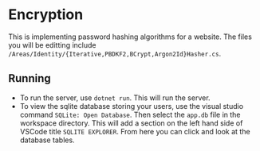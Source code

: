 # Encryption

This is implementing password hashing algorithms for a website. The files you will be editting include `/Areas/Identity/{Iterative,PBDKF2,BCrypt,Argon2Id}Hasher.cs`. 

## Running

* To run the server, use `dotnet run`. This will run the server.
* To view the sqlite database storing your users, use the visual studio command `SQLite: Open Database`. Then select the `app.db` file in the workspace directory. This will add a section on the left hand side of VSCode title `SQLITE EXPLORER`. From here you can click and look at the database tables.



